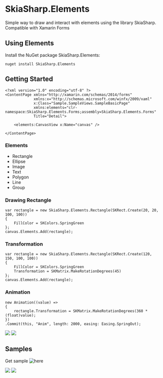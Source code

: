 # SkiaSharp.Elements

Simple way to draw and interact with elements using the library SkiaSharp.
Compatible with Xamarin Forms

## Using Elements
Install the NuGet package SkiaSharp.Elements:
```
nuget install SkiaSharp.Elements
```

## Getting Started
```
<?xml version="1.0" encoding="utf-8" ?>
<ContentPage xmlns="http://xamarin.com/schemas/2014/forms"
             xmlns:x="http://schemas.microsoft.com/winfx/2009/xaml"
             x:Class="Sample.SampleViews.SampleBasicPage"
             xmlns:elements="clr-namespace:SkiaSharp.Elements.Forms;assembly=SkiaSharp.Elements.Forms"
             Title="Detail">
    
    <elements:CanvasView x:Name="canvas" />
    
</ContentPage>
```
### Elements
- Rectangle
- Ellipse
- Image
- Text
- Polygon
- Line
- Group


### Drawing Rectangle
```
var rectangle = new SkiaSharp.Elements.Rectangle(SKRect.Create(20, 20, 100, 100))
{
    FillColor = SKColors.SpringGreen
};
canvas.Elements.Add(rectangle);
```

### Transformation
```
var rectangle = new SkiaSharp.Elements.Rectangle(SKRect.Create(120, 150, 100, 100))
{
    FillColor = SKColors.SpringGreen
    Transformation = SKMatrix.MakeRotationDegrees(45)
};
canvas.Elements.Add(rectangle);
```

### Animation
```
new Animation((value) =>
{
    rectangle.Transformation = SKMatrix.MakeRotationDegrees(360 * (float)value);
})
.Commit(this, "Anim", length: 2000, easing: Easing.SpringOut);
```
![](https://raw.githubusercontent.com/FelipeNicoletto/SkiaSharp.Elements/master/images/animation.gif)
![](https://raw.githubusercontent.com/FelipeNicoletto/SkiaSharp.Elements/master/images/animation2.gif)

## Samples
Get sample ![here](https://github.com/FelipeNicoletto/SkiaSharp.Elements/tree/master/Samples)

![](https://raw.githubusercontent.com/FelipeNicoletto/SkiaSharp.Elements/master/images/image_1.png)
![](https://raw.githubusercontent.com/FelipeNicoletto/SkiaSharp.Elements/master/images/image_2.png)
